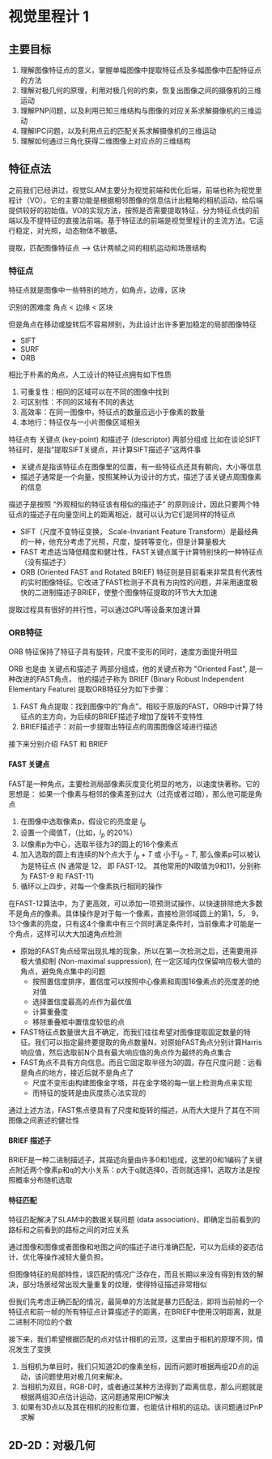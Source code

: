 # 视觉里程计 1

## 主要目标

1. 理解图像特征点的意义，掌握单幅图像中提取特征点及多幅图像中匹配特征点的方法
2. 理解对极几何的原理，利用对极几何的约束，恢复出图像之间的摄像机的三维运动
3. 理解PNP问题，以及利用已知三维结构与图像的对应关系求解摄像机的三维运动
4. 理解IPC问题，以及利用点云的匹配关系求解摄像机的三维运动
5. 理解如何通过三角化获得二维图像上对应点的三维结构

## 特征点法

之前我们已经讲过，视觉SLAM主要分为视觉前端和优化后端，前端也称为视觉里程计（VO）。它的主要功能是根据相邻图像的信息估计出粗略的相机运动，给后端提供较好的初始值。VO的实现方法，按照是否需要提取特征，分为特征点伐的前端以及不提特征的直接法前端。基于特征法的前端是视觉里程计的主流方法。它运行稳定，对光照，动态物体不敏感。

提取，匹配图像特征点 --> 估计两帧之间的相机运动和场景结构

### 特征点

特征点就是图像中一些特别的地方，如角点，边缘，区块

识别的困难度 角点 < 边缘 < 区块

但是角点在移动或旋转后不容易辨别，为此设计出许多更加稳定的局部图像特征

+ SIFT
+ SURF
+ ORB

相比于朴素的角点，人工设计的特征点拥有如下性质

1. 可重复性：相同的区域可以在不同的图像中找到
2. 可区别性：不同的区域有不同的表达
3. 高效率：在同一图像中，特征点的数量应远小于像素的数量
4. 本地行：特征仅与一小片图像区域相关

特征点有 关键点 (key-point) 和描述子 (descriptor) 两部分组成
比如在谈论SIFT特征时，是指“提取SIFT关键点，并计算SIFT描述子”这两件事

+ 关键点是指该特征点在图像里的位置，有一些特征点还具有朝向，大小等信息
+ 描述子通常是一个向量，按照某种认为设计的方式，描述了该关键点周围像素的信息

描述子是按照 “外观相似的特征该有相似的描述子” 的原则设计，因此只要两个特征点的描述子在向量空间上的距离相近，就可以认为它们是同样的特征点

+ SIFT（尺度不变特征变换， Scale-Invariant Feature Transform）是最经典的一种，他充分考虑了光照，尺度，旋转等变化，但是计算量极大
+ FAST 考虑适当降低精度和健壮性，FAST关键点属于计算特别快的一种特征点（没有描述子）
+ ORB (Oriented FAST and Rotated BRIEF) 特征则是目前看来非常具有代表性的实时图像特征。它改进了FAST检测子不具有方向性的问题，并采用速度极快的二进制描述子BRIEF，使整个图像特征提取的环节大大加速

提取过程具有很好的并行性，可以通过GPU等设备来加速计算

### ORB特征

ORB 特征保持了特征子具有旋转，尺度不变形的同时，速度方面提升明显

ORB 也是由 关键点和描述子 两部分组成，他的关键点称为 "Oriented Fast", 是一种改进的FAST角点，
他的描述子称为 BRIEF (Binary Robust Independent Elementary Feature)
提取ORB特征分为如下步骤：

1. FAST 角点提取：找到图像中的"角点"。相较于原版的FAST，ORB中计算了特征点的主方向，为后续的BRIEF描述子增加了旋转不变特性
2. BRIEF描述子：对前一步提取出特征点的周围图像区域进行描述

接下来分别介绍 FAST 和 BRIEF

#### FAST 关键点

FAST是一种角点，主要检测局部像素灰度变化明显的地方，以速度快著称。它的思想是： 如果一个像素与相邻的像素差别过大（过亮或者过暗），那么他可能是角点

1. 在图像中选取像素p，假设它的亮度是 $l_p$
2. 设置一个阈值T，（比如，$l_p$ 的20%）
3. 以像素p为中心，选取半径为3的圆上的16个像素点
4. 加入选取的圆上有连续的N个点大于 $l_p + T$ 或 小于$l_p - T$, 那么像素p可以被认为是特征点 (N 通常是 12， 即 FAST-12。 其他常用的N取值为9和11，分别称为 FAST-9 和 FAST-11)
5. 循环以上四步，对每一个像素执行相同的操作

在FAST-12算法中，为了更高效，可以添加一项预测试操作，以快速排除绝大多数不是角点的像素。具体操作是对于每一个像素，直接检测邻域圆上的第1，5， 9， 13个像素的亮度，只有这4个像素中有三个同时满足条件时，当前像素才可能是一个角点，这样可以大大加速角点检测

+ 原始的FAST角点经常出现扎堆的现象，所以在第一次检测之后，还需要用非极大值抑制   (Non-maximal suppression), 在一定区域内仅保留响应极大值的角点，避免角点集中的问题
    + 按照置信度排序，置信度可以按照中心像素和周围16像素点的亮度差的绝对值
    + 选择置信度最高的点作为最优值
    + 计算重叠度
    + 移除重叠框中置信度较低的点
+ FAST特征点数量很大且不确定，而我们往往希望对图像提取固定数量的特征。我们可以指定最终要提取的角点数量N，对原始FAST角点分别计算Harris响应值，然后选取前N个具有最大响应值的角点作为最终的角点集合
+ FAST角点不具有方向信息。而且它固定取半径为3的圆，存在尺度问题：远看是角点的地方，接近后就不是角点了
    + 尺度不变形由构建图像金字塔，并在金字塔的每一层上检测角点来实现
    + 而特征的旋转是由灰度质心法实现的

通过上述方法，FAST焦点便具有了尺度和旋转的描述，从而大大提升了其在不同图像之间表述的健壮性

#### BRIEF 描述子

BRIEF是一种二进制描述子，其描述向量由许多0和1组成，这里的0和1编码了关键点附近两个像素p和q的大小关系：p大于q就选择0，否则就选择1，选取方法是按照概率分布随机选取

#### 特征匹配

特征匹配解决了SLAM中的数据关联问题 (data association)，即确定当前看到的路标和之前看到的路标之间的对应关系

通过图像和图像或者图像和地图之间的描述子进行准确匹配，可以为后续的姿态估计、优化等操作减轻大量负担。

但图像特征的局部特性，误匹配的情况广泛存在，而且长期以来没有得到有效的解决，部分场景经常出现大量重复的纹理，使得特征描述非常相似

但我们先考虑正确匹配的情况，最简单的方法就是暴力匹配法，即将当前帧的一个特征点和前一帧的所有特征点计算描述子的距离，在BRIEF中使用汉明距离，就是二进制不同位的个数

接下来，我们希望根据匹配的点对估计相机的云顶，这里由于相机的原理不同，情况发生了变换

1. 当相机为单目时，我们只知道2D的像素坐标，因而问题时根据两组2D点的运动，该问题使用对极几何来解决。
2. 当相机为双目，RGB-D时，或者通过某种方法得到了距离信息，那么问题就是根据两组3D点估计运动，这问题通常用ICP解决
3. 如果有3D点以及其在相机的投影位置，也能估计相机的运动。该问题通过PnP求解

## 2D-2D：对极几何
